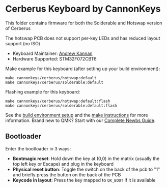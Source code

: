 # Cerberus Keyboard by CannonKeys

This folder contains firmware for both the Solderable and Hotswap version of Cerberus

The hotswap PCB does not support per-key LEDs and has reduced layout support (no ISO)

* Keyboard Maintainer: [Andrew Kannan](https://github.com/awkannan)
* Hardware Supported: STM32F072CBT6

Make example for this keyboard (after setting up your build environment):

    make cannonkeys/cerberus/hotswap:default
    make cannonkeys/cerberus/solderable:default
    
Flashing example for this keyboard:

    make cannonkeys/cerberus/hotswap:default:flash
    make cannonkeys/cerberus/solderable:default:flash

See the [build environment setup](https://docs.qmk.fm/#/getting_started_build_tools) and the [make instructions](https://docs.qmk.fm/#/getting_started_make_guide) for more information. Brand new to QMK? Start with our [Complete Newbs Guide](https://docs.qmk.fm/#/newbs).

## Bootloader

Enter the bootloader in 3 ways:

* **Bootmagic reset**: Hold down the key at (0,0) in the matrix (usually the top left key or Escape) and plug in the keyboard
* **Physical reset button**: Toggle the switch on the back of the pcb to "1" and briefly press the button on the back of the PCB
* **Keycode in layout**: Press the key mapped to `QK_BOOT` if it is available
